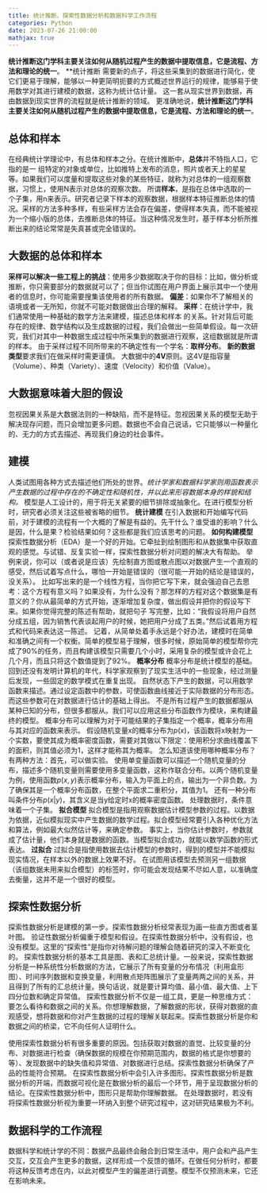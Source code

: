 ```yaml
---
title: 统计推断、探索性数据分析和数据科学工作流程
categories: Python
date: 2023-07-26 21:00:00
mathjax: true
---
```


**统计推断这门学科主要关注如何从随机过程产生的数据中提取信息，它是流程、方法和理论的统一**。
**统计推断
需要新的点子，将这些采集到的数据进行简化，使它们更易于理解，能够以一种更简明扼要的方式概述世界运行的规律，能够易于使用数学对其进行建模的数据，这称为统计估计量。
这一套从现实世界到数据，再由数据到现实世界的流程就是统计推断的领域。
更准确地说，**统计推断这门学科主要关注如何从随机过程产生的数据中提取信息，它是流程、方法和理论的统一**。

## 总体和样本
在经典统计学理论中，有总体和样本之分。在统计推断中，**总体**并不特指人口，它指的是一
组特定的对象或单位，比如推特上发布的消息，照片或者天上的星星等。如果我们可以度量和提取这些对象的某些特征，就称为对总体的一组观察数据，习惯上，使用N表示对总体的观察次数。
所谓**样本**，是指在总体中选取的一个子集，用n来表示。研究者记录下样本的观察数据，根据样本特征推断总体的情况。采样的方法多种多样，有些采样方法会存在偏差，使得样本失真，而不能被视为一个缩小版的总体，去推断总体的特征。当这种情况发生时，基于样本分析所推断出来的结论常常是失真甚或完全错误的。

## 大数据的总体和样本
**采样可以解决一些工程上的挑战**：使用多少数据取决于你的目标：比如，做分析或推断，你只需要部分的数据就可以了；但当你试图在用户界面上展示其中一个使用者的信息时，你可能需要搜集该使用者的所有数据。
**偏差**：如果你不了解相关的语境或者一无所知，你就不可能对数据做出合理的解释。
**采样**：在统计学中，我们通常使用一种基础的数学方法来建模，描述总体和样本
的关系。针对背后可能存在的规律、数学结构以及生成数据的过程，我们会做出一些简单假设。每一次研究，我们对其中一种数据生成过程中所采集到的数据进行观察，这组数据就是所谓的样本。
由于采样过程不同所带来的不确定性有一个学名：**取样分布**。
**新的数据类型**要求我们在做采样时需更谨慎。
大数据中的**4V**原则。这4V是指容量（Volume）、种类（Variety）、速度（Velocity）和价值（Value）。

## 大数据意味着大胆的假设
忽视因果关系是大数据法则的一种缺陷，而不是特征。忽视因果关系的模型无助于解决现存问题，而只会增加更多问题。数据也不会自己说话，它只能够以一种量化的、无力的方式去描述、再现我们身边的社会事件。

## 建模
人类试图用各种方式去描述他们所处的世界。_统计学家和数据科学家则用函数表示产生数据的过程中存在的不确定性和随机性，并以此来形容数据本身的样貌和结构。_
模型是人工设计的，用于将无关紧要的细节排除或抽象化。在进行模型分析时，研究者必须关注这些被省略的细节。
**统计建模**
在引入数据和开始编写代码前，对于建模的流程有一个大概的了解是有益的。先干什么？谁受谁的影响？什么是因，什么是果？检验结果如何？这些都是我们应该思考的问题。
**如何构建模型**
探索性数据分析（EDA）是一个好的开始。它牵扯到绘制图形和从数据集中获取直观的感觉。与试错、反复实验一样，探索性数据分析对问题的解决大有帮助。
举例来说，你可以（或者说是应该）先绘制直方图或散点图以对数据产生一个直观的感受，然后试着写点什么，哪怕一开始是错误的（很可能一开始的结论是错误的，没关系）。
比如写出来的是一个线性方程，当你把它写下来，就会强迫自己去思考：这个方程有意义吗？如果没有，为什么没有？那怎样的方程对这个数据集是有意义的？你从最简单的方式开始，逐渐增加复杂度，做出假设并把你的假设写下来。如果你觉得完整的陈述有帮助，就把句子
写完整，比如：“我假设将用户自然分成五组，因为销售代表谈起用户的时候，她把用户分成了五类。”然后试着用方程式和代码来表达这一陈述。
记着，从简单处着手永远是个好办法，建模时在简单和准确之间有一个权衡。简单的模型易于理解，很多时候，原始简单的模型帮你完成了90%的任务，而且构建该模型只需要几个小时，采用复杂的模型或许会花上几个月，而且只将这个数值提到了92%。
**概率分布**
概率分布是统计模型的基础。
回到还没有发明计算机的年代，科学家观察到了现实生活中的一些现象，经过测量后发现，一些固定的数学模式在重复出现。
自然状态下产生的数据，可以用数学函数来描述。通过设定函数中的参数，可使函数曲线接近于实际数据的分布形态。而这些参数可在对数据进行估计的基础上得出。
不是所有过程产生的数据都服从某种已知的分布，但很多都服从。我们可以应用这些分布函数作为模块，来构建最终的模型。
概率分布可以理解为对于可能结果的子集指定一个概率，概率分布用与其对应的函数来表示。
假设随机变量x的概率分布为$p(x)$，该函数将x映射为一个实数，要使其成为概率密度函数，需要对其做以下限定：使用积分求曲线覆盖下的面积，则其值必须为1，这样才能称其为概率。
怎么知道该使用哪种概率分布？有两种方法：首先，可以做实验。
使用单变量函数可以描述一个随机变量的分布，描述多个随机变量则需要使用多变量函数，这称作联合分布。以两个随机变量为例，使用函数$p(x,y)$表示概率分布，输入为平面上的点，输出为一个非负数。为了确保其是一个概率分布函数，在整个平面求二重积分，其值为1。
还有一种分布叫条件分布$p(x|y)$，其含义是当y给定时x的概率密度函数。
处理数据时，条件意味着一个子集。
**拟合模型**
拟合模型是指用观察数据估计模型参数的过程。以数据为依据，近似模拟现实中产生数据的数学过程。拟合模型经常要引入各种优化方法和算法，例如最大似然估计等，来确定参数。
事实上，当你估计参数时，参数就成了估计量，他们本身就是数据的函数。当模型拟合成功，就能以数学函数的形式表达。
**过拟合**
过拟合是指使用数据去估计模型的参数时，得到的模型并不能模拟现实情况，在样本以外的数据上效果不好。
在试图用该模型去预测另一组数据（该组数据未用来拟合模型）的标签时，你可能会发现结果不尽如人意，以准确度去衡量，这并不是一个很好的模型。

## 探索性数据分析
探索性数据分析是建模的第一步。探索性数据分析经常表现为画一些直方图或者茎叶图。
验证性数据分析偏重于模型和假设。在探索性数据分析中，没有假设，也没有模型。这里的“探索性”是指你对待解问题的理解会随着研究的深入不断变化的。
探索性数据分析的基本工具是图、表和汇总统计量。一般来说，探索性数据分析是一种系统性分析数据的方法，它展示了所有变量的分布情况（利用盒形图）、时间序列数据和变换变量，利用散点矩阵图展示了变量两两之间的关系，并且得到了所有的汇总统计量。换句话说，就是要计算均值、最小值、最大值、上下四分位数和确定异常值。
探索性数据分析不仅是一组工具，更是一种思维方式：要怎么看待和数据之间的关系。你想理解数据，了解数据的形状，获得对数据的直观感受，想将数据和你对产生数据的过程的理解关联起来。探索性数据分析是你和数据之间的桥梁，它不向任何人证明什么。

使用探索性数据分析有很多重要的原因。包括获取对数据的直觉、比较变量的分布、对数据进行检查（确保数据的规模在你预期范围内，数据的格式是你想要的等）、发现数据中的缺失值和异常值、对数据进行总结。探索性数据分析确保了产品的性能符合预期。
在探索性数据分析中会引入许多图形。探索性数据分析是数据分析的开端，而数据可视化是在数据分析的最后一个环节，用于呈现数据分析的结论。在探索性数据分析中，图形只是帮助你理解数据。
在处理数据时，若没有将探索性数据分析视为重要一环纳入到整个研究过程中，这对研究结果极为不利。

## 数据科学的工作流程

数据科学和统计学的不同：数据产品最终会融合到日常生活中，用户会和产品产生交互，交互会产生更多的数据，这样形成一个反馈的循环。在做任何分析时，都要将这种反馈考虑在内，以此对模型产生的偏差进行调整。模型不仅预测未来，它还在影响未来。